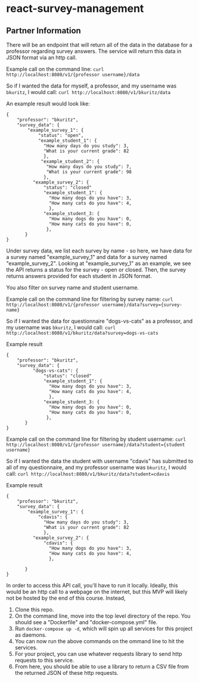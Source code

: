 # react-survey-management


Partner Information
-------------------

There will be an endpoint that will return all of the data in the database for a professor regarding survey answers. The service will return this data in JSON format via an http call. 

Example call on the command line:
`curl http://localhost:8080/v1/{professor username}/data`

So if I wanted the data for myself, a professor, and my username was `bkuritz`, I would call:
`curl http://localhost:8080/v1/bkuritz/data`

An example result would look like:

```
{
    "professor": "bkuritz",
    "survey_data": {
        "example_survey_1": {
            "status": "open",
            "example_student_1": {
              "How many days do you study": 3,
              "What is your current grade": 82
              }, 
             "example_student_2": {
               "How many days do you study": 7,
               "What is your current grade": 98
              },
          "example_survey_2": {
              "status": "closed"
              "example_student_1": {
                "How many dogs do you have": 3,
                "How many cats do you have": 4,
                },
              "example_student_3: {
                "How many dogs do you have": 0,
                "How many cats do you have": 0,
               },    
       }
}
```

Under survey data, we list each survey by name - so here, we have data for a survey named "example_survey_1" and data for a survey named "example_survey_2". Looking at "example_survey_1" as an example, we see the API returns a status for the survey - open or closed. Then, the survey returns answers provided for each student in JSON format. 

You also filter on survey name and student username.

Example call on the command line for filtering by survey name:
`curl http://localhost:8080/v1/{professor username}/data?survey={survey-name}`

So if I wanted the data for questionnaire "dogs-vs-cats" as a professor, and my username was `bkuritz`, I would call:
`curl http://localhost:8080/v1/bkuritz/data?survey=dogs-vs-cats`

Example result

```
{
    "professor": "bkuritz",
    "survey_data": {
          "dogs-vs-cats": {
              "status": "closed"
              "example_student_1": {
                "How many dogs do you have": 3,
                "How many cats do you have": 4,
                },
              "example_student_3: {
                "How many dogs do you have": 0,
                "How many cats do you have": 0,
               },    
       }
}
```
Example call on the command line for filtering by student username:
`curl http://localhost:8080/v1/{professor username}/data?student={student username}`

So if I wanted the data the student with username "cdavis" has submitted to all of my questionnaire, and my professor username was `bkuritz`, I would call:
`curl http://localhost:8080/v1/bkuritz/data?student=cdavis`

Example result

```
{
    "professor": "bkuritz",
    "survey_data": {
        "example_survey_1": {
            "cdavis": {
              "How many days do you study": 3,
              "What is your current grade": 82
              }, 
          "example_survey_2": {
              "cdavis": {
                "How many dogs do you have": 3,
                "How many cats do you have": 4,
                },

       }
}
```

In order to access this API call, you'll have to run it locally. Ideally, this would be an http call to a webpage on the internet, but this MVP will likely not be hosted by the end of this course. Instead, 

1. Clone this repo.
2. On the command line, move into the top level directory of the repo. You should see a "Dockerfile" and "docker-compose.yml" file. 
3. Run `docker-compose up -d`, which will spin up all services for this project as daemons.
4. You can now run the above commands on the ommand line to hit the services. 
5. For your project, you can use whatever requests library to send http requests to this service. 
6. From here, you should be able to use a library to return a CSV file from the returned JSON of these http requests. 

                
      
